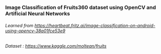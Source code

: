 ### Image Classification of Fruits360 dataset using OpenCV and Artificial Neural Networks

###### Learned from https://heartbeat.fritz.ai/image-classification-on-android-using-opencv-38a01fce53e9

###### Dataset : https://www.kaggle.com/moltean/fruits

